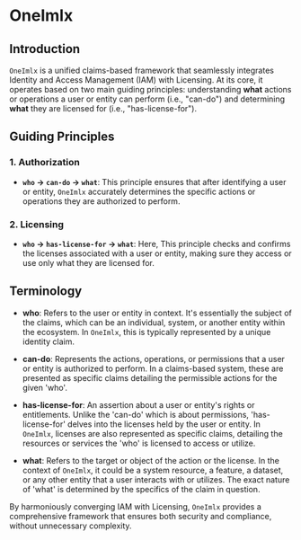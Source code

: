 # OneImlx

## Introduction
`OneImlx` is a unified claims-based framework that seamlessly integrates Identity and Access Management (IAM) with Licensing. At its core, it operates based on two main guiding principles: understanding **what** actions or operations a user or entity can perform (i.e., "can-do") and determining **what** they are licensed for (i.e., "has-license-for").

## Guiding Principles

### 1. Authorization
- **`who` -> `can-do` -> `what`**: This principle ensures that after identifying a user or entity, `OneImlx` accurately determines the specific actions or operations they are authorized to perform.

### 2. Licensing
- **`who` -> `has-license-for` -> `what`**: Here, This principle checks and confirms the licenses associated with a user or entity, making sure they access or use only what they are licensed for.

## Terminology

- **who**: Refers to the user or entity in context. It's essentially the subject of the claims, which can be an individual, system, or another entity within the ecosystem. In `OneImlx`, this is typically represented by a unique identity claim.

- **can-do**: Represents the actions, operations, or permissions that a user or entity is authorized to perform. In a claims-based system, these are presented as specific claims detailing the permissible actions for the given 'who'.

- **has-license-for**: An assertion about a user or entity's rights or entitlements. Unlike the 'can-do' which is about permissions, 'has-license-for' delves into the licenses held by the user or entity. In `OneImlx`, licenses are also represented as specific claims, detailing the resources or services the 'who' is licensed to access or utilize.

- **what**: Refers to the target or object of the action or the license. In the context of `OneImlx`, it could be a system resource, a feature, a dataset, or any other entity that a user interacts with or utilizes. The exact nature of 'what' is determined by the specifics of the claim in question.

By harmoniously converging IAM with Licensing, `OneImlx` provides a comprehensive framework that ensures both security and compliance, without unnecessary complexity.
